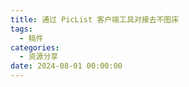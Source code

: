 ```yaml
---
title: 通过 PicList 客户端工具对接去不图床
tags:
  - 稿件
categories:
  - 资源分享
date: 2024-08-01 00:00:00
---
```


> 

<!-- more -->

## 